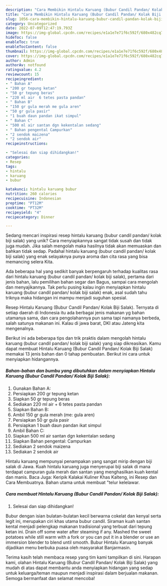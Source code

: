 ```yaml
---
description: "Cara Membikin Hintalu Karuang (Bubur Candil Pandan/ Kolak Biji Salak) yang Mantap"
title: "Cara Membikin Hintalu Karuang (Bubur Candil Pandan/ Kolak Biji Salak) yang Mantap"
slug: 1056-cara-membikin-hintalu-karuang-bubur-candil-pandan-kolak-biji-salak-yang-mantap
category: Uncategorized
date: 2022-07-09T12:47:19.793Z
image: https://img-global.cpcdn.com/recipes/e1a1e7e71f6c592f/680x482cq70/hintalu-karuang-bubur-candil-pandan-kolak-biji-salak-foto-resep-utama.jpg
hideToc: false
enableToc: true
enableTocContent: false
thumbnail: https://img-global.cpcdn.com/recipes/e1a1e7e71f6c592f/680x482cq70/hintalu-karuang-bubur-candil-pandan-kolak-biji-salak-foto-resep-utama.jpg
cover: https://img-global.cpcdn.com/recipes/e1a1e7e71f6c592f/680x482cq70/hintalu-karuang-bubur-candil-pandan-kolak-biji-salak-foto-resep-utama.jpg
author: Admin
authorAv: notfound
ratingvalue: 4.2
reviewcount: 15
recipeingredient:
- " Bahan A"
- "200 gr tepung ketan"
- "50 gr tepung beras"
- "220 ml air  6 tetes pasta pandan"
- " Bahan B"
- "150 gr gula merah me gula aren"
- "50 gr gula pasir"
- "1 buah daun pandan ikat simpul"
- " Bahan C"
- "500 ml air santan dgn kekentalan sedang"
- " Bahan pengental Campurkan"
- "2 sendok maizena"
- "2 sendok air"
recipeinstructions:

- "Selesai dan siap dihidangkan!"
categories:
- Resep
tags:
- hintalu
- karuang
- bubur

katakunci: hintalu karuang bubur 
nutrition: 260 calories
recipecuisine: Indonesian
preptime: "PT12M"
cooktime: "PT32M"
recipeyield: "4"
recipecategory: Dinner

---
```





Sedang mencari inspirasi resep hintalu karuang (bubur candil pandan/ kolak biji salak) yang unik? Cara menyiapkannya sangat tidak susah dan tidak juga mudah. Jika salah mengolah maka hasilnya tidak akan memuaskan dan bahkan tidak sedap. Padahal hintalu karuang (bubur candil pandan/ kolak biji salak) yang enak selayaknya punya aroma dan cita rasa yang bisa memancing selera Kita.





Ada beberapa hal yang sedikit banyak berpengaruh terhadap kualitas rasa dari hintalu karuang (bubur candil pandan/ kolak biji salak), pertama dari jenis bahan, lalu pemilihan bahan segar dan Bagus, sampai cara mengolah dan menyajikannya. Tak perlu pusing kalau ingin menyiapkan hintalu karuang (bubur candil pandan/ kolak biji salak) enak,      asal sudah tahu triknya maka hidangan ini mampu menjadi suguhan spesial.














Resep Hintalu Karuang (Bubur Candil Pandan/ Kolak Biji Salak). Ternyata di setiap daerah di Indonesia itu ada berbagai jenis makanan yg bahan utamanya sama, dan cara pengolahannya pun sama tapi namanya berbeda, salah satunya makanan ini. Kalau di jawa barat, DKI atau Jateng kita mengenalnya.






Berikut ini ada beberapa tips dan trik praktis dalam mengolah hintalu karuang (bubur candil pandan/ kolak biji salak) yang siap dikreasikan. Kamu dapat membuat Hintalu Karuang (Bubur Candil Pandan/ Kolak Biji Salak) memakai 13 jenis bahan dan 0 tahap pembuatan. Berikut ini cara untuk menyiapkan hidangannya.

<!--inarticleads1-->

##### Bahan-bahan dan bumbu yang dibutuhkan dalam menyiapkan Hintalu Karuang (Bubur Candil Pandan/ Kolak Biji Salak):

1. Gunakan  Bahan A:
1. Persiapkan 200 gr tepung ketan
1. Siapkan 50 gr tepung beras
1. Sediakan 220 ml air + 6 tetes pasta pandan
1. Siapkan  Bahan B:
1. Ambil 150 gr gula merah (me: gula aren)
1. Persiapkan 50 gr gula pasir
1. Persiapkan 1 buah daun pandan ikat simpul
1. Ambil  Bahan C:
1. Siapkan 500 ml air santan dgn kekentalan sedang
1. Siapkan  Bahan pengental: Campurkan
1. Sediakan 2 sendok maizena
1. Sediakan 2 sendok air


Hintalu karuang mempunyai penampakan yang sangat mirip dengan biji salak di Jawa. Kuah hintalu karuang juga menyerupai biji salak di mana terdapat campuran gula merah dan santan yang menghasilkan kuah kental dan manis. Baca Juga: Keripik Kalakai Kuliner Khas Kalteng, ini Resep dan Cara Membuatnya. Bahan utama untuk membuat &#34;telur kelelawar. 

<!--inarticleads2-->

##### Cara membuat Hintalu Karuang (Bubur Candil Pandan/ Kolak Biji Salak):


1. Selesai dan siap dihidangkan!

Bubur dengan isian bulatan-bulatan kecil berwarna cokelat dan kenyal serta legit ini, merupakan ciri khas utama bubur candil. Siraman kuah santan kental menjadi pelengkap makanan tradisional yang terbuat dari tepung ketan ini. Drain off some water after steaming if any. Mashed the sweet potatoes while still warm with a fork or you can put it in a blender or use an immersion blender to blend until smooth. Bubur Hintalu Karuang banyak dijadikan menu berbuka puasa oleh masyarakat Banjarmasin. 

Terima kasih telah membaca resep yang tim kami tampilkan di sini. Harapan kami, olahan Hintalu Karuang (Bubur Candil Pandan/ Kolak Biji Salak) yang mudah di atas dapat membantu anda menyiapkan hidangan yang sedap untuk keluarga/teman maupun menjadi inspirasi dalam berjualan makanan. Semoga bermanfaat dan selamat mencoba!
